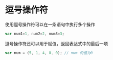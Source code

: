 # 逗号操作符

使用逗号操作符可以在一条语句中执行多个操作

```javascript
var num1=1, num2=2, num3=3;
```

逗号操作符还可以用于赋值，返回表达式中的最后一项

```javascript
var num = (5, 1, 4, 8, 0); // num 的值为0
```

